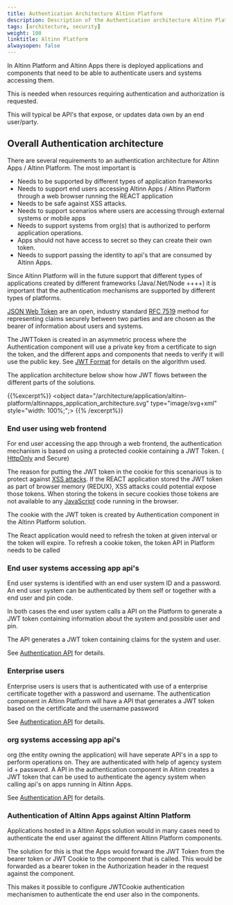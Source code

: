 ```yaml
---
title: Authentication Architecture Altinn Platform
description: Description of the Authentication architecture Altinn Platform
tags: [architecture, security]
weight: 100
linktitle: Altinn Platform
alwaysopen: false
---
```

In Altinn Platform and Altinn Apps there is deployed applications and components that need to be able to authenticate users and systems accessing them.

This is needed when resources requiring authentication and authorization is requested.

This will typical be API's that expose, or updates data own by an end user/party.

## Overall Authentication architecture
There are several requirements to an authentication architecture for Altinn Apps / Altinn Platform. 
The most important is

- Needs to be supported by different types of application frameworks
- Needs to support end users accessing Altinn Apps / Altinn Platform through a web browser running the REACT application
- Needs to be safe against XSS attacks. 
- Needs to support scenarios where users are accessing through external systems or mobile apps
- Needs to support systems from org(s) that is authorized to perform application operations.
- Apps should not have access to secret so they can create their own token. 
- Needs to support passing the identity to api's that are consumed by Altinn Apps. 

Since Altinn Platform will in the future support that different types of applications created by different frameworks (Java/.Net/Node ++++) it is important that the
authentication mechanisms are supported by different types of platforms.

[JSON Web Token](https://jwt.io/) are an open, industry standard [RFC 7519](https://tools.ietf.org/html/rfc7519) method for representing claims securely between two parties and are chosen
as the bearer of information about users and systems.

The JWTToken is created in an asymmetric process where the Authentication component will use a private key from a certificate to sign the token, and the different apps and components that needs
to verify it will use the public key. See [JWT Format](jwt-format) for details on the algorithm used.

The application architecture below show how JWT flows between the different parts of the solutions.

{{%excerpt%}}
<object data="/architecture/application/altinn-platform/altinnapps_application_architecture.svg" type="image/svg+xml" style="width: 100%;";></object>
{{% /excerpt%}}

### End user using web frontend
For end user accessing the app through a web frontend, the authentication mechanism is based on using a 
protected cookie containing a JWT Token. ( [HttpOnly](https://www.owasp.org/index.php/HttpOnly) and Secure)

The reason for putting the JWT token in the cookie for this scenarious is to protect 
against [XSS attacks](https://www.owasp.org/index.php/Cross-site_Scripting_(XSS)). 
If the REACT application stored the JWT token as part of browser memory (REDUX), XSS attacks could potential expose those tokens. 
When storing the tokens in secure cookies
those tokens are not available to any [JavaScript](https://en.wikipedia.org/wiki/JavaScript) code running in the browser.

The cookie with the JWT token is created by Authentication component in the Altinn Platform solution. 

The React application would need to refresh the token at given interval or the token will expire. 
To refresh a cookie token, the token API in Platform needs to be called

### End user systems accessing app api's
End user systems is identified with an end user system ID and a password. 
An end user system can be authenticated by them self or together with a end user and pin code. 

In both cases the end user system calls a API on the Platform to generate a JWT token containing 
information about the system and possible user and pin.

The API generates a JWT token containing claims for the system and user.

See [Authentication API](authentication-api) for details.

### Enterprise users
Enterprise users is users that is authenticated with use of a enterprise certificate together with a password and username. 
The authentication component in Altinn Platform will have a API
that generates a JWT token based on the certificate and the username password

See [Authentication API](authentication-api) for details.

### org systems accessing app api's
org (the entity owning the application) will have seperate API's in a spp to perform operations on. They are authenticated with 
help of agency system id + password. A API in the authentication component
in Altinn creates a JWT token that can be used to authenticate the agency system when 
calling api's on apps running in Altinn Apps.

See [Authentication API](authentication-api) for details.

### Authentication of Altinn Apps against Altinn Platform
Applications hosted in a Altinn Apps solution would in many cases need to authenticate the end user against the different Altinn Platform components.

The solution for this is that the Apps would forward the JWT Token from the bearer token or JWT Cookie to the component that is called. This would
be forwarded as a bearer token in the Authorization header in the request against the component.

This makes it possible to configure JWTCookie authentication mechanismen to authenticate the end user also in the components.
